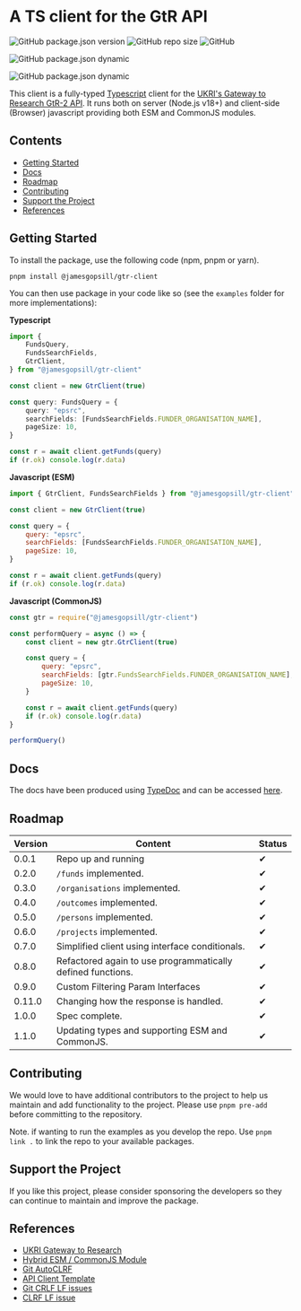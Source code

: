 # A TS client for the GtR API

![GitHub package.json version](https://img.shields.io/github/package-json/v/JamesGopsill/gtr-client)
![GitHub repo size](https://img.shields.io/github/repo-size/JamesGopsill/gtr-client)
![GitHub](https://img.shields.io/github/license/JamesGopsill/gtr-client)

![GitHub package.json dynamic](https://img.shields.io/github/package-json/description/JamesGopsill/gtr-client)

![GitHub package.json dynamic](https://img.shields.io/github/package-json/keywords/JamesGopsill/gtr-client)

This client is a fully-typed [Typescript](https://www.typescriptlang.org/) client for the [UKRI's Gateway to Research GtR-2 API](https://gtr.ukri.org/). It runs both on server (Node.js v18+) and client-side (Browser) javascript providing both ESM and CommonJS modules.

## Contents

- [Getting Started](#getting-started)
- [Docs](#docs)
- [Roadmap](#roadmap)
- [Contributing](#contributing)
- [Support the Project](#support-the-project)
- [References](#references)

## Getting Started

To install the package, use the following code (npm, pnpm or yarn).

```
pnpm install @jamesgopsill/gtr-client
```

You can then use package in your code like so (see the `examples` folder for more implementations):

**Typescript**

```typescript
import {
	FundsQuery,
	FundsSearchFields,
	GtrClient,
} from "@jamesgopsill/gtr-client"

const client = new GtrClient(true)

const query: FundsQuery = {
	query: "epsrc",
	searchFields: [FundsSearchFields.FUNDER_ORGANISATION_NAME],
	pageSize: 10,
}

const r = await client.getFunds(query)
if (r.ok) console.log(r.data)
```

**Javascript (ESM)**

```javascript
import { GtrClient, FundsSearchFields } from "@jamesgopsill/gtr-client"

const client = new GtrClient(true)

const query = {
	query: "epsrc",
	searchFields: [FundsSearchFields.FUNDER_ORGANISATION_NAME],
	pageSize: 10,
}

const r = await client.getFunds(query)
if (r.ok) console.log(r.data)
```

**Javascript (CommonJS)**

```javascript
const gtr = require("@jamesgopsill/gtr-client")

const performQuery = async () => {
	const client = new gtr.GtrClient(true)

	const query = {
		query: "epsrc",
		searchFields: [gtr.FundsSearchFields.FUNDER_ORGANISATION_NAME],
		pageSize: 10,
	}

	const r = await client.getFunds(query)
	if (r.ok) console.log(r.data)
}

performQuery()
```

## Docs

The docs have been produced using [TypeDoc](https://typedoc.org/) and can be accessed [here](https://jamesgopsill.github.io/gtr-client/).

## Roadmap

| Version | Content                                                     | Status |
| ------- | ----------------------------------------------------------- | ------ |
| 0.0.1   | Repo up and running                                         | ✔     |
| 0.2.0   | `/funds` implemented.                                       | ✔     |
| 0.3.0   | `/organisations` implemented.                               | ✔     |
| 0.4.0   | `/outcomes` implemented.                                    | ✔     |
| 0.5.0   | `/persons` implemented.                                     | ✔     |
| 0.6.0   | `/projects` implemented.                                    | ✔     |
| 0.7.0   | Simplified client using interface conditionals.             | ✔     |
| 0.8.0   | Refactored again to use programmatically defined functions. | ✔     |
| 0.9.0   | Custom Filtering Param Interfaces                           | ✔     |
| 0.11.0  | Changing how the response is handled.                       | ✔     |
| 1.0.0   | Spec complete.                                              | ✔     |
| 1.1.0   | Updating types and supporting ESM and CommonJS.             | ✔     |

## Contributing

We would love to have additional contributors to the project to help us maintain and add functionality to the project. Please use `pnpm pre-add` before committing to the repository.

Note. if wanting to run the examples as you develop the repo. Use `pnpm link .` to link the repo to your available packages.

## Support the Project

If you like this project, please consider sponsoring the developers so they can continue to maintain and improve the package.

## References

- [UKRI Gateway to Research](https://gtr.ukri.org/)
- [Hybrid ESM / CommonJS Module](https://www.sensedeep.com/blog/posts/2021/how-to-create-single-source-npm-module.html)
- [Git AutoCLRF](https://tanutaran.medium.com/solving-git-lf-will-be-replaced-by-crlf-7ca84eb0aad4)
- [API Client Template](https://github.com/ilyamkin/dev-to-js)
- [Git CRLF LF issues](https://stackoverflow.com/questions/170961/whats-the-strategy-for-handling-crlf-carriage-return-line-feed-with-git)
- [CLRF LF issue](https://stackoverflow.com/questions/5834014/lf-will-be-replaced-by-crlf-in-git-what-is-that-and-is-it-important)
